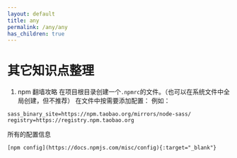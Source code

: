 ```yaml
---
layout: default
title: any
permalink: /any/any
has_children: true
---
```

# 其它知识点整理

1. npm 翻墙攻略
在项目根目录创建一个```.npmrc```的文件。（也可以在系统文件中全局创建，但不推荐）
在文件中按需要添加配置：
例如：
```
sass_binary_site=https://npm.taobao.org/mirrors/node-sass/
registry=https://registry.npm.taobao.org
```
所有的配置信息
```
[npm config](https://docs.npmjs.com/misc/config){:target="_blank"}
```